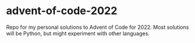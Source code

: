 # advent-of-code-2022
Repo for my personal solutions to Advent of Code for 2022. Most solutions will be Python, but might experiment with other languages.
